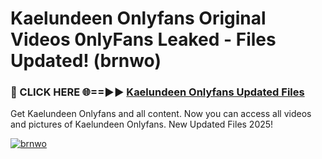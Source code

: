# Kaelundeen Onlyfans Original Videos 0nlyFans Leaked - Files Updated! (brnwo)

<h3>🔴 CLICK HERE 🌐==►► <a href="https://tinyurl.com/4seja8ks" rel="nofollow">Kaelundeen Onlyfans Updated Files</a></h3>

Get Kaelundeen Onlyfans and all content. Now you can access all videos and pictures of Kaelundeen Onlyfans. New Updated Files 2025!

[![brnwo](https://i.imgur.com/EWjZXRe.gif)](https://tinyurl.com/4seja8ks)
